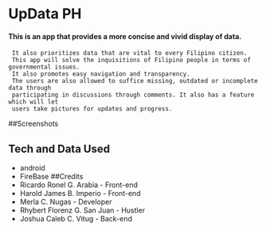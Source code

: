 # UpData PH
#### This is an app that provides a more concise and vivid display of data.
     It also prioritizes data that are vital to every Filipino citizen. 
     This app will solve the inquisitions of Filipino people in terms of governmental issues.
     It also promotes easy navigation and transparency.
     The users are also allowed to suffice missing, outdated or incomplete data through
     participating in discussions through comments. It also has a feature which will let 
     users take pictures for updates and progress.
##Screenshots
<url here>
## Tech and Data Used
* android
* FireBase
##Credits
* Ricardo Ronel G. Arabia - Front-end
* Harold James B. Imperio - Front-end
* Merla C. Nugas - Developer
* Rhybert Florenz G. San Juan - Hustler
* Joshua Caleb C. Vitug - Back-end